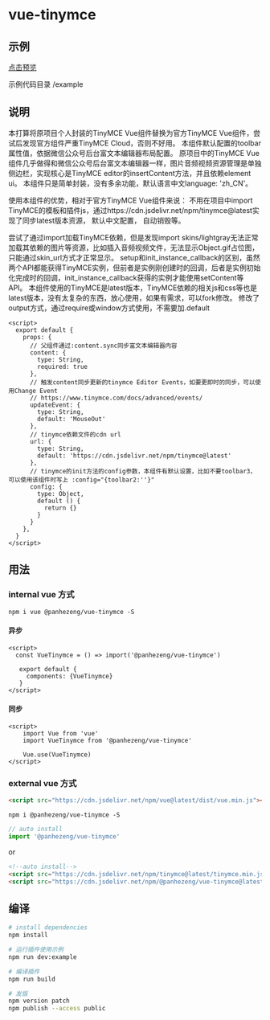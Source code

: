 # vue-tinymce

## 示例

[点击预览](https://panhezeng.github.io/vue-tinymce/)

示例代码目录 /example

## 说明

本打算将原项目个人封装的TinyMCE Vue组件替换为官方TinyMCE Vue组件，尝试后发现官方组件严重TinyMCE Cloud，否则不好用。
本组件默认配置的toolbar属性值，依据微信公众号后台富文本编辑器布局配置。
原项目中的TinyMCE Vue组件几乎做得和微信公众号后台富文本编辑器一样，图片音频视频资源管理是单独侧边栏，实现核心是TinyMCE editor的insertContent方法，并且依赖element ui。
本组件只是简单封装，没有多余功能，默认语言中文language: 'zh_CN'。

使用本组件的优势，相对于官方TinyMCE Vue组件来说：
不用在项目中import TinyMCE的模板和插件js，通过https://cdn.jsdelivr.net/npm/tinymce@latest实现了同步latest版本资源，
默认中文配置，
自动销毁等。

尝试了通过import加载TinyMCE依赖，但是发现import skins/lightgray无法正常加载其依赖的图片等资源，比如插入音频视频文件，无法显示Object.gif占位图，只能通过skin_url方式才正常显示。
setup和init_instance_callback的区别，虽然两个API都能获得TinyMCE实例，但前者是实例刚创建时的回调，后者是实例初始化完成时的回调，init_instance_callback获得的实例才能使用setContent等API。
本组件使用的TinyMCE是latest版本，TinyMCE依赖的相关js和css等也是latest版本，没有太复杂的东西，放心使用，如果有需求，可以fork修改。
修改了output方式，通过require或window方式使用，不需要加.default
   
```vue
<script>
  export default {
    props: {
      // 父组件通过:content.sync同步富文本编辑器内容
      content: {
        type: String,
        required: true
      },
      // 触发content同步更新的tinymce Editor Events，如要更即时的同步，可以使用Change Event
      // https://www.tinymce.com/docs/advanced/events/
      updateEvent: {
        type: String,
        default: 'MouseOut'
      },
      // tinymce依赖文件的cdn url
      url: {
        type: String,
        default: 'https://cdn.jsdelivr.net/npm/tinymce@latest'
      },
      // tinymce的init方法的config参数，本组件有默认设置，比如不要toolbar3，可以使用该组件时写上 :config="{toolbar2:''}"
      config: {
        type: Object,
        default () {
          return {}
        }
      }
    },
  }
</script>  
```

## 用法

### internal vue 方式

`npm i vue @panhezeng/vue-tinymce -S`

#### 异步
```vue
<script>
  const VueTinymce = () => import('@panhezeng/vue-tinymce')
 
   export default {
     components: {VueTinymce}
   }
</script>
```

#### 同步
```vue
<script>
    import Vue from 'vue'
    import VueTinymce from '@panhezeng/vue-tinymce'

    Vue.use(VueTinymce)
</script>
```

### external vue 方式

```html
<script src="https://cdn.jsdelivr.net/npm/vue@latest/dist/vue.min.js"></script>
```

`npm i @panhezeng/vue-tinymce -S`

```javascript
// auto install
import '@panhezeng/vue-tinymce'
```
or 
```html
<!--auto install-->
<script src="https://cdn.jsdelivr.net/npm/tinymce@latest/tinymce.min.js"></script>
<script src="https://cdn.jsdelivr.net/npm/@panhezeng/vue-tinymce@latest/dist/vue-tinymce.min.js"></script>
```

## 编译

``` bash
# install dependencies
npm install

# 运行插件使用示例
npm run dev:example

# 编译插件
npm run build

# 发版
npm version patch
npm publish --access public

```

